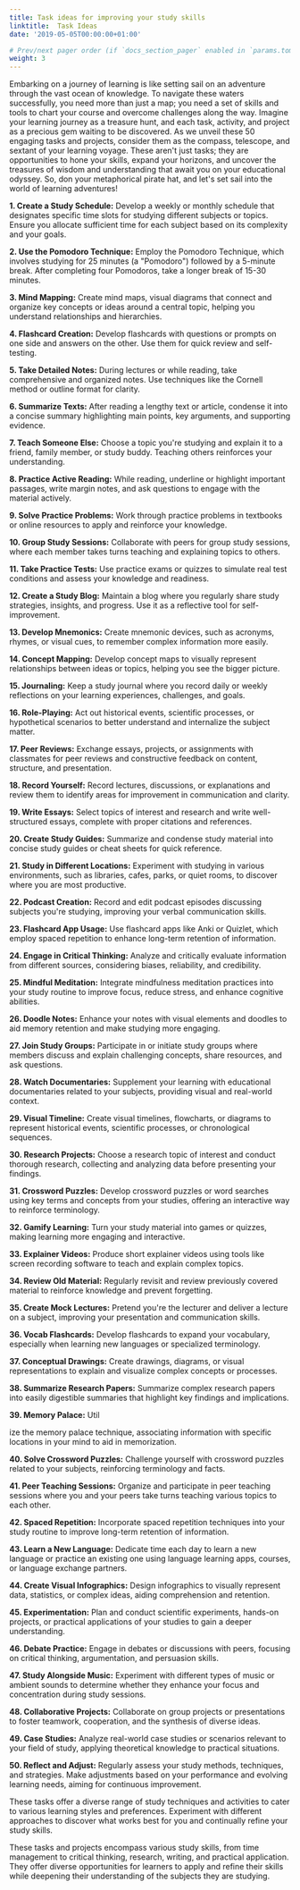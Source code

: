 ```yaml
---
title: Task ideas for improving your study skills
linktitle:  Task Ideas
date: '2019-05-05T00:00:00+01:00'

# Prev/next pager order (if `docs_section_pager` enabled in `params.toml`)
weight: 3
---
```


Embarking on a journey of learning is like setting sail on an adventure through the vast ocean of knowledge. To navigate these waters successfully, you need more than just a map; you need a set of skills and tools to chart your course and overcome challenges along the way. Imagine your learning journey as a treasure hunt, and each task, activity, and project as a precious gem waiting to be discovered. As we unveil these 50 engaging tasks and projects, consider them as the compass, telescope, and sextant of your learning voyage. These aren't just tasks; they are opportunities to hone your skills, expand your horizons, and uncover the treasures of wisdom and understanding that await you on your educational odyssey. So, don your metaphorical pirate hat, and let's set sail into the world of learning adventures!

**1. Create a Study Schedule:** Develop a weekly or monthly schedule that designates specific time slots for studying different subjects or topics. Ensure you allocate sufficient time for each subject based on its complexity and your goals.

**2. Use the Pomodoro Technique:** Employ the Pomodoro Technique, which involves studying for 25 minutes (a "Pomodoro") followed by a 5-minute break. After completing four Pomodoros, take a longer break of 15-30 minutes.

**3. Mind Mapping:** Create mind maps, visual diagrams that connect and organize key concepts or ideas around a central topic, helping you understand relationships and hierarchies.

**4. Flashcard Creation:** Develop flashcards with questions or prompts on one side and answers on the other. Use them for quick review and self-testing.

**5. Take Detailed Notes:** During lectures or while reading, take comprehensive and organized notes. Use techniques like the Cornell method or outline format for clarity.

**6. Summarize Texts:** After reading a lengthy text or article, condense it into a concise summary highlighting main points, key arguments, and supporting evidence.

**7. Teach Someone Else:** Choose a topic you're studying and explain it to a friend, family member, or study buddy. Teaching others reinforces your understanding.

**8. Practice Active Reading:** While reading, underline or highlight important passages, write margin notes, and ask questions to engage with the material actively.

**9. Solve Practice Problems:** Work through practice problems in textbooks or online resources to apply and reinforce your knowledge.

**10. Group Study Sessions:** Collaborate with peers for group study sessions, where each member takes turns teaching and explaining topics to others.

**11. Take Practice Tests:** Use practice exams or quizzes to simulate real test conditions and assess your knowledge and readiness.

**12. Create a Study Blog:** Maintain a blog where you regularly share study strategies, insights, and progress. Use it as a reflective tool for self-improvement.

**13. Develop Mnemonics:** Create mnemonic devices, such as acronyms, rhymes, or visual cues, to remember complex information more easily.

**14. Concept Mapping:** Develop concept maps to visually represent relationships between ideas or topics, helping you see the bigger picture.

**15. Journaling:** Keep a study journal where you record daily or weekly reflections on your learning experiences, challenges, and goals.

**16. Role-Playing:** Act out historical events, scientific processes, or hypothetical scenarios to better understand and internalize the subject matter.

**17. Peer Reviews:** Exchange essays, projects, or assignments with classmates for peer reviews and constructive feedback on content, structure, and presentation.

**18. Record Yourself:** Record lectures, discussions, or explanations and review them to identify areas for improvement in communication and clarity.

**19. Write Essays:** Select topics of interest and research and write well-structured essays, complete with proper citations and references.

**20. Create Study Guides:** Summarize and condense study material into concise study guides or cheat sheets for quick reference.

**21. Study in Different Locations:** Experiment with studying in various environments, such as libraries, cafes, parks, or quiet rooms, to discover where you are most productive.

**22. Podcast Creation:** Record and edit podcast episodes discussing subjects you're studying, improving your verbal communication skills.

**23. Flashcard App Usage:** Use flashcard apps like Anki or Quizlet, which employ spaced repetition to enhance long-term retention of information.

**24. Engage in Critical Thinking:** Analyze and critically evaluate information from different sources, considering biases, reliability, and credibility.

**25. Mindful Meditation:** Integrate mindfulness meditation practices into your study routine to improve focus, reduce stress, and enhance cognitive abilities.

**26. Doodle Notes:** Enhance your notes with visual elements and doodles to aid memory retention and make studying more engaging.

**27. Join Study Groups:** Participate in or initiate study groups where members discuss and explain challenging concepts, share resources, and ask questions.

**28. Watch Documentaries:** Supplement your learning with educational documentaries related to your subjects, providing visual and real-world context.

**29. Visual Timeline:** Create visual timelines, flowcharts, or diagrams to represent historical events, scientific processes, or chronological sequences.

**30. Research Projects:** Choose a research topic of interest and conduct thorough research, collecting and analyzing data before presenting your findings.

**31. Crossword Puzzles:** Develop crossword puzzles or word searches using key terms and concepts from your studies, offering an interactive way to reinforce terminology.

**32. Gamify Learning:** Turn your study material into games or quizzes, making learning more engaging and interactive.

**33. Explainer Videos:** Produce short explainer videos using tools like screen recording software to teach and explain complex topics.

**34. Review Old Material:** Regularly revisit and review previously covered material to reinforce knowledge and prevent forgetting.

**35. Create Mock Lectures:** Pretend you're the lecturer and deliver a lecture on a subject, improving your presentation and communication skills.

**36. Vocab Flashcards:** Develop flashcards to expand your vocabulary, especially when learning new languages or specialized terminology.

**37. Conceptual Drawings:** Create drawings, diagrams, or visual representations to explain and visualize complex concepts or processes.

**38. Summarize Research Papers:** Summarize complex research papers into easily digestible summaries that highlight key findings and implications.

**39. Memory Palace:** Util

ize the memory palace technique, associating information with specific locations in your mind to aid in memorization.

**40. Solve Crossword Puzzles:** Challenge yourself with crossword puzzles related to your subjects, reinforcing terminology and facts.

**41. Peer Teaching Sessions:** Organize and participate in peer teaching sessions where you and your peers take turns teaching various topics to each other.

**42. Spaced Repetition:** Incorporate spaced repetition techniques into your study routine to improve long-term retention of information.

**43. Learn a New Language:** Dedicate time each day to learn a new language or practice an existing one using language learning apps, courses, or language exchange partners.

**44. Create Visual Infographics:** Design infographics to visually represent data, statistics, or complex ideas, aiding comprehension and retention.

**45. Experimentation:** Plan and conduct scientific experiments, hands-on projects, or practical applications of your studies to gain a deeper understanding.

**46. Debate Practice:** Engage in debates or discussions with peers, focusing on critical thinking, argumentation, and persuasion skills.

**47. Study Alongside Music:** Experiment with different types of music or ambient sounds to determine whether they enhance your focus and concentration during study sessions.

**48. Collaborative Projects:** Collaborate on group projects or presentations to foster teamwork, cooperation, and the synthesis of diverse ideas.

**49. Case Studies:** Analyze real-world case studies or scenarios relevant to your field of study, applying theoretical knowledge to practical situations.

**50. Reflect and Adjust:** Regularly assess your study methods, techniques, and strategies. Make adjustments based on your performance and evolving learning needs, aiming for continuous improvement.

These tasks offer a diverse range of study techniques and activities to cater to various learning styles and preferences. Experiment with different approaches to discover what works best for you and continually refine your study skills.

These tasks and projects encompass various study skills, from time management to critical thinking, research, writing, and practical application. They offer diverse opportunities for learners to apply and refine their skills while deepening their understanding of the subjects they are studying.
